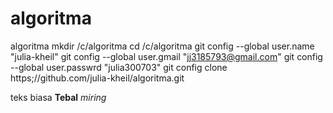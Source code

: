 # algoritma
algoritma
mkdir /c/algoritma
cd /c/algoritma
git config --global user.name "julia-kheil"
git config --global user.gmail "jj3185793@gmail.com"
git config --global user.passwrd "julia300703"
git config clone https;//github.com/julia-kheil/algoritma.git

teks biasa
**Tebal**
_miring_
